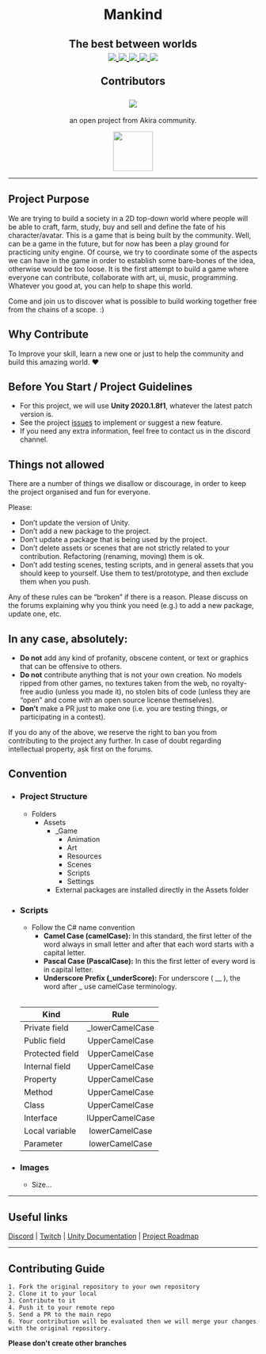 <h1 align="center">
	Mankind
</h1>
	
<h2 align="center">
	The best between worlds
	<br>
	<a href="https://img.shields.io/github/contributors/rsaz/mankind">
		<img src="https://img.shields.io/badge/unity%20-%23000000.svg?&style=flat&logo=unity&logoColor=white" align="center" padding="5"/>
	</a>
	<a href="https://img.shields.io/badge/type-Open Project-green">
		<img src="https://img.shields.io/badge/type-Open Project-green ?style=flat" align="center" padding="5">
	</a>
	<a href="https://img.shields.io/github/repo-size/rsaz/mankind">
		<img src="https://img.shields.io/github/repo-size/rsaz/mankind?style=flat" align="center" padding="5"/>
	</a>
	<a href="https://img.shields.io/github/issues-pr-closed-raw/rsaz/mankind">
		<img src="https://img.shields.io/github/issues-pr-closed-raw/rsaz/mankind?&style=flat" align="center" padding="5"/>
	</a>
	<a href="https://img.shields.io/github/issues-closed-raw/rsaz/mankind">
		<img src="https://img.shields.io/github/issues-closed-raw/rsaz/mankind?&style=flat" align="center"/>
	</a>
	<br>
	<br>
    	Contributors
	<br>
	<br>
    	<img src="https://badges.pufler.dev/contributors/rsaz/mankind?size=50&padding=5&bots=true" align="center"/>
	<br>
</h2>
<p align="center">an open project from Akira community.</p>
<p align="center">
	<img src="https://unity3d.com/profiles/unity3d/themes/unity/images/ui/ui/unity-logo-black.svg" width="80" align="center">
</p>

___
## Project Purpose
We are trying to build a society in a 2D top-down world where people will be able to craft, farm, study, buy and sell and define the fate of his character/avatar.
This is a game that is being built by the community. Well, can be a game in the future, but for now has been a play ground for practicing unity engine. Of course, we try to coordinate some of the aspects we can have in the game in order to establish some bare-bones of the idea, otherwise would be too loose. It is the first attempt to build a game where everyone can contribute, collaborate with art, ui, music, programming. Whatever you good at, you can help to shape this world.

Come and join us to discover what is possible to build working together free from the chains of a scope. :)

## Why Contribute
To Improve your skill, learn a new one or just to help the community and build this amazing world. ❤

## Before You Start / Project Guidelines
* For this project, we will use **Unity 2020.1.8f1**, whatever the latest patch version is. 
* See the project [issues](https://github.com/rsaz/mankind/issues) to implement or suggest a new feature.
* If you need any extra information, feel free to contact us in the discord channel.

## Things not allowed
There are a number of things we disallow or discourage, in order to keep the project organised and fun for everyone.

Please:
* Don’t update the version of Unity.
* Don’t add a new package to the project.
* Don’t update a package that is being used by the project.
* Don’t delete assets or scenes that are not strictly related to your contribution. Refactoring (renaming, moving) them is ok.
* Don’t add testing scenes, testing scripts, and in general assets that you should keep to yourself. Use them to test/prototype, and then exclude them when you push.

Any of these rules can be “broken” if there is a reason. Please discuss on the forums explaining why you think you need (e.g.) to add a new package, update one, etc.

## In any case, absolutely:
* **Do not** add any kind of profanity, obscene content, or text or graphics that can be offensive to others.
* **Do not** contribute anything that is not your own creation. No models ripped from other games, no textures taken from the web, no royalty-free audio (unless you made it), no stolen bits of code (unless they are “open” and come with an open source license themselves).
* **Don’t** make a PR just to make one (i.e. you are testing things, or participating in a contest).

If you do any of the above, we reserve the right to ban you from contributing to the project any further. In case of doubt regarding intellectual property, ask first on the forums.

## Convention

* ### Project Structure
	* Folders
		* Assets
			* _Game
				* Animation
				* Art
				* Resources
				* Scenes
				* Scripts
				* Settings
			* External packages are installed directly in the Assets folder
			
* ### Scripts
	* Follow the C# name convention
		* **Camel Case (camelCase):** In this standard, the first letter of the word always in small letter and after that each word starts with a capital letter.
		* **Pascal Case (PascalCase):** In this the first letter of every word is in capital letter.
		* **Underscore Prefix (_underScore):** For underscore ( __ ), the word after _ use camelCase terminology.
		<br>

	| Kind        	     | Rule             |        
	| -------------------|:----------------:|
	| Private field      | _lowerCamelCase  |
	| Public field       |  UpperCamelCase  |
	| Protected field    |  UpperCamelCase  |
	| Internal field     |  UpperCamelCase  |
	| Property           |  UpperCamelCase  |
	| Method             |  UpperCamelCase  |
	| Class              |  UpperCamelCase  |
	| Interface          | IUpperCamelCase  |
	| Local variable     |  lowerCamelCase  |
	| Parameter          |  lowerCamelCase  |

* ### Images
	* Size...
		
___
## Useful links
[Discord](https://discord.com/invite/PyPJfGK) | [Twitch](https://www.twitch.tv/id_akira) | [Unity Documentation](https://docs.unity3d.com/Manual/index.html) | [Project Roadmap](https://github.com/rsaz/mankind/projects)
___

## Contributing Guide
```
1. Fork the original repository to your own repository
2. Clone it to your local
3. Contribute to it
4. Push it to your remote repo
5. Send a PR to the main repo
6. Your contribution will be evaluated then we will merge your changes with the original repository.
```
**Please don't create other branches**
